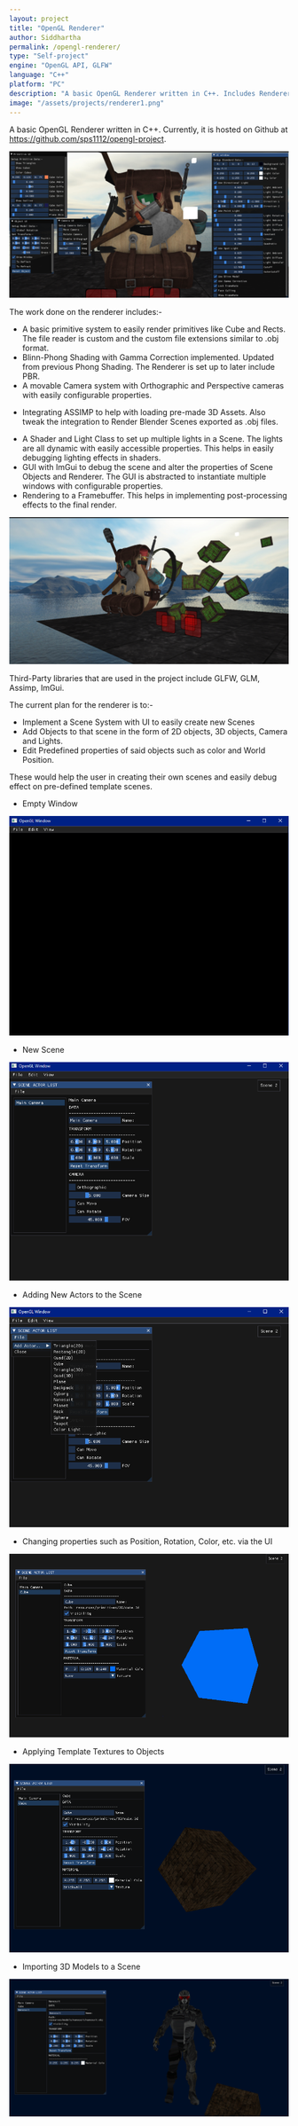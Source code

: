 ```yaml
---
layout: project
title: "OpenGL Renderer"
author: Siddhartha
permalink: /opengl-renderer/
type: "Self-project"
engine: "OpenGL API, GLFW"
language: "C++"
platform: "PC"
description: "A basic OpenGL Renderer written in C++. Includes Renderer, Shader, Material and Model classes."
image: "/assets/projects/renderer1.png"
---
```


A basic OpenGL Renderer written in C++. Currently, it is hosted on Github at https://github.com/sps1112/opengl-project. 

<img class="article-screenshot" src="/assets/projects/renderer0.png" alt=""/>

The work done on the renderer includes:-
- A basic primitive system to easily render primitives like Cube and Rects. The file reader is custom and the custom file extensions similar to .obj format.
- Blinn-Phong Shading with Gamma Correction implemented. Updated from previous Phong Shading. The Renderer is set up to later include PBR.
- A movable Camera system with Orthographic and Perspective cameras with easily configurable properties.
* Integrating ASSIMP to help with loading pre-made 3D Assets. Also tweak the integration to Render Blender Scenes exported as .obj files. 
- A Shader and Light Class to set up multiple lights in a Scene. The lights are all dynamic with easily accessible properties. This helps in easily debugging lighting effects in shaders.
- GUI with ImGui to debug the scene and alter the properties of Scene Objects and Renderer. The GUI is abstracted to instantiate multiple windows with configurable properties.
- Rendering to a Framebuffer. This helps in implementing post-processing effects to the final render.

<img class="article-screenshot" src="/assets/projects/renderer1.png" alt=""/>

Third-Party libraries that are used in the project include GLFW, GLM, Assimp, ImGui.

The current plan for the renderer is to:- 
- Implement a Scene System with UI to easily create new Scenes 
- Add Objects to that scene in the form of 2D objects, 3D objects, Camera and Lights.
- Edit Predefined properties of said objects such as color and World Position.

These would help the user in creating their own scenes and easily debug effect on pre-defined template scenes.

- Empty Window

<img class="article-screenshot" src="/assets/projects/renderer2.png" alt=""/>

- New Scene

<img class="article-screenshot" src="/assets/projects/renderer3.png" alt=""/>

- Adding New Actors to the Scene

<img class="article-screenshot" src="/assets/projects/renderer4.png" alt=""/>

- Changing properties such as Position, Rotation, Color, etc. via the UI

<img class="article-screenshot" src="/assets/projects/renderer5.png" alt=""/>

- Applying Template Textures to Objects

<img class="article-screenshot" src="/assets/projects/renderer6.png" alt=""/>

- Importing 3D Models to a Scene

<img class="article-screenshot" src="/assets/projects/renderer7.png" alt=""/>

